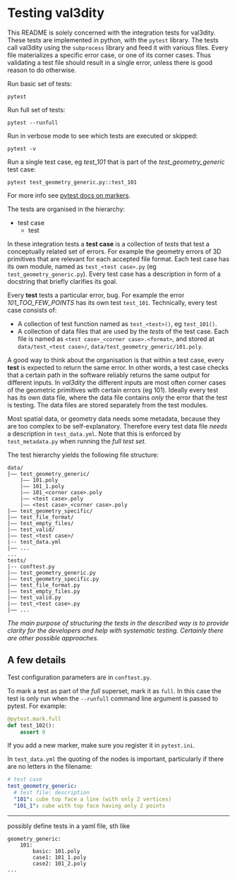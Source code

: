 # Testing val3dity

This README is solely concerned with the integration tests for val3dity. These tests are implemented in python, with the `pytest` library. The tests call val3dity using the `subprocess` library and feed it with various files. Every file materializes a specific error case, or one of its corner cases. Thus validating a test file should result in a single error, unless there is good reason to do otherwise.

Run basic set of tests:
```
pytest
```

Run full set of tests:
```
pytest --runfull
```

Run in verbose mode to see which tests are executed or skipped:
```
pytest -v
```

Run a single test case, eg *test_101* that is part of the *test_geometry_generic* test case:
```
pytest test_geometry_generic.py::test_101
```

For more info see [pytest docs on markers](https://docs.pytest.org/en/latest/example/markers.html#marking-test-functions-and-selecting-them-for-a-run).

The tests are organised in the hierarchy:

+ test case
    + test

In these integration tests a **test case** is a collection of *tests* that test a conceptually related set of errors. For example the geometry errors of 3D primitives that are relevant for each accepted file format. Each test case has its own module, named as `test_<test case>.py` (eg `test_geometry_generic.py`). Every test case has a description in form of a docstring that briefly clarifies its goal.

Every **test** tests a particular error, bug. For example the error *101_TOO_FEW_POINTS* has its own test `test_101`. Technically, every test case consists of:

+ A collection of test function named as `test_<test>()`, eg `test_101()`.
+ A collection of data files that are used by the *tests* of the test case. Each file is named as `<test case>_<corner case>.<format>`, and stored at `data/test_<test case>/`, `data/test_geometry_generic/101.poly`.

A good way to think about the organisation is that within a test case, every **test** is expected to return the same error. In other words, a test case checks that a certain path in the software reliably returns the same output for different inputs. In *val3dity* the different inputs are most often corner cases of the geometric primitives with certain errors (eg 101).
Ideally every test has its own data file, where the data file contains *only* the error that the test is testing. The data files are stored separately from the test modules.

Most spatial data, or geometry data needs some metadata, because they are too complex to be self-explanatory. Therefore every test data file *needs* a description in `test_data.yml`. Note that this is enforced by `test_metadata.py` when running the *full test set*. 

The test hierarchy yields the following file structure:

```
data/
|–– test_geometry_generic/
    |–– 101.poly
    |–– 101_1.poly
    |–– 101_<corner case>.poly
    |–– <test case>.poly
    |–– <test case>_<corner case>.poly
|–– test_geometry_specific/
|–– test_file_format/
|–– test_empty_files/
|–– test_valid/
|–– test_<test case>/
|-- test_data.yml
|–– ...
...
tests/
|-- conftest.py
|–– test_geometry_generic.py
|–– test_geometry_specific.py
|–– test_file_format.py
|–– test_empty_files.py
|–– test_valid.py
|–– test_<test case>.py
|–– ...
```

*The main purpose of structuring the tests in the described way is to provide clarity for the developers and help with systematic testing. Certainly there are other possible approaches.*

## A few details

Test configuration parameters are in `conftest.py`.

To mark a test as part of the *full* superset, mark it as `full`. In this case the test is only run when the `--runfull` command line argument is passed to pytest. For example:

```python
@pytest.mark.full
def test_102():
    assert 0
```

If you add a new marker, make sure you register it in `pytest.ini`.

In `test_data.yml` the quoting of the nodes is important, particularly if there are no letters in the filename:

```yaml
# test case
test_geometry_generic:
  # test file: description
  "101": cube top face a line (with only 2 vertices)
  "101_1": cube with top face having only 2 points
```

------

possibly define tests in a yaml file, sth like

```
geometry_generic:
    101:
        basic: 101.poly
        case1: 101_1.poly
        case2: 101_2.poly
...
```